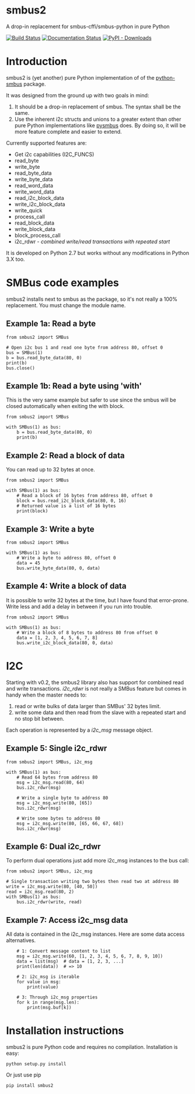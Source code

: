 # smbus2
A drop-in replacement for smbus-cffi/smbus-python in pure Python

[![Build Status](https://travis-ci.org/kplindegaard/smbus2.svg?branch=master)](https://travis-ci.org/kplindegaard/smbus2) 
[![Documentation Status](https://readthedocs.org/projects/smbus2/badge/?version=latest)](http://smbus2.readthedocs.io/en/latest/?badge=latest)
[![PyPI - Downloads](https://img.shields.io/pypi/dm/smbus2)](https://pypi.org/project/smbus2/)

# Introduction

smbus2 is (yet another) pure Python implementation of of the [python-smbus](http://www.lm-sensors.org/browser/i2c-tools/trunk/py-smbus/) package.

It was designed from the ground up with two goals in mind:

1. It should be a drop-in replacement of smbus. The syntax shall be the same.
2. Use the inherent i2c structs and unions to a greater extent than other pure Python implementations like [pysmbus](https://github.com/bjornt/pysmbus) does. By doing so, it will be more feature complete and easier to extend.

Currently supported features are:

* Get i2c capabilities (I2C_FUNCS)
* read_byte
* write_byte
* read_byte_data
* write_byte_data
* read_word_data
* write_word_data
* read_i2c_block_data
* write_i2c_block_data
* write_quick
* process_call
* read_block_data
* write_block_data
* block_process_call
* i2c_rdwr - *combined write/read transactions with repeated start*

It is developed on Python 2.7 but works without any modifications in Python 3.X too.

# SMBus code examples

smbus2 installs next to smbus as the package, so it's not really a 100% replacement. You must change the module name.

## Example 1a: Read a byte

    from smbus2 import SMBus

    # Open i2c bus 1 and read one byte from address 80, offset 0
    bus = SMBus(1)
    b = bus.read_byte_data(80, 0)
    print(b)
    bus.close()
    
## Example 1b: Read a byte using 'with'

This is the very same example but safer to use since the smbus will be closed automatically when exiting the with block.

    from smbus2 import SMBus
    
    with SMBus(1) as bus:
        b = bus.read_byte_data(80, 0)
        print(b)

## Example 2: Read a block of data

You can read up to 32 bytes at once.

    from smbus2 import SMBus
    
    with SMBus(1) as bus:
        # Read a block of 16 bytes from address 80, offset 0
        block = bus.read_i2c_block_data(80, 0, 16)
        # Returned value is a list of 16 bytes
        print(block)

## Example 3: Write a byte

    from smbus2 import SMBus
    
    with SMBus(1) as bus:
        # Write a byte to address 80, offset 0
        data = 45
        bus.write_byte_data(80, 0, data)

## Example 4: Write a block of data

It is possible to write 32 bytes at the time, but I have found that error-prone. Write less and add a delay in between if you run into trouble.

    from smbus2 import SMBus
    
    with SMBus(1) as bus:
        # Write a block of 8 bytes to address 80 from offset 0
        data = [1, 2, 3, 4, 5, 6, 7, 8]
        bus.write_i2c_block_data(80, 0, data)

# I2C

Starting with v0.2, the smbus2 library also has support for combined read and write transactions. *i2c_rdwr* is not really a SMBus feature but comes in handy when the master needs to:

1. read or write bulks of data larger than SMBus' 32 bytes limit.
1. write some data and then read from the slave with a repeated start and no stop bit between.

Each operation is represented by a *i2c_msg* message object.


## Example 5: Single i2c_rdwr

    from smbus2 import SMBus, i2c_msg
    
    with SMBus(1) as bus:
        # Read 64 bytes from address 80
        msg = i2c_msg.read(80, 64)
        bus.i2c_rdwr(msg)
        
        # Write a single byte to address 80
        msg = i2c_msg.write(80, [65])
        bus.i2c_rdwr(msg)
        
        # Write some bytes to address 80
        msg = i2c_msg.write(80, [65, 66, 67, 68])
        bus.i2c_rdwr(msg)

## Example 6: Dual i2c_rdwr

To perform dual operations just add more i2c_msg instances to the bus call:

    from smbus2 import SMBus, i2c_msg
    
    # Single transaction writing two bytes then read two at address 80
    write = i2c_msg.write(80, [40, 50])
    read = i2c_msg.read(80, 2)
    with SMBus(1) as bus:
        bus.i2c_rdwr(write, read)

## Example 7: Access i2c_msg data

All data is contained in the i2c_msg instances. Here are some data access alternatives.

        # 1: Convert message content to list
        msg = i2c_msg.write(60, [1, 2, 3, 4, 5, 6, 7, 8, 9, 10])
        data = list(msg)  # data = [1, 2, 3, ...]
        print(len(data))  # => 10
        
        # 2: i2c_msg is iterable
        for value in msg:
            print(value)
        
        # 3: Through i2c_msg properties
        for k in range(msg.len):
            print(msg.buf[k])


# Installation instructions

smbus2 is pure Python code and requires no compilation. Installation is easy:

    python setup.py install
    
Or just use pip

    pip install smbus2
